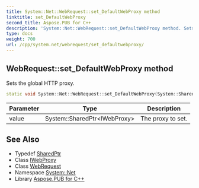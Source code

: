 ```yaml
---
title: System::Net::WebRequest::set_DefaultWebProxy method
linktitle: set_DefaultWebProxy
second_title: Aspose.PUB for C++
description: 'System::Net::WebRequest::set_DefaultWebProxy method. Sets the global HTTP proxy in C++.'
type: docs
weight: 700
url: /cpp/system.net/webrequest/set_defaultwebproxy/
---
```

## WebRequest::set_DefaultWebProxy method


Sets the global HTTP proxy.

```cpp
static void System::Net::WebRequest::set_DefaultWebProxy(System::SharedPtr<IWebProxy> value)
```


| Parameter | Type | Description |
| --- | --- | --- |
| value | System::SharedPtr\<IWebProxy\> | The proxy to set. |

## See Also

* Typedef [SharedPtr](../../../system/sharedptr/)
* Class [IWebProxy](../../iwebproxy/)
* Class [WebRequest](../)
* Namespace [System::Net](../../)
* Library [Aspose.PUB for C++](../../../)

